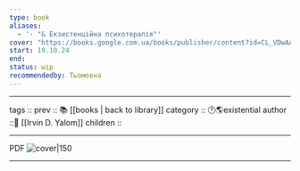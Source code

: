 ```yaml
---
type: book
aliases:
  - '- "& Екзистенційна психотерапія"'
cover: "https://books.google.com.ua/books/publisher/content?id=CL_VDwAAQBAJ&printsec=frontcover&img=1&zoom=5&edge=curl&imgtk=AFLRE72ScD_MiWB0WwTJhWF71e84oMKZieUej8ztga9XhkdMctnhXWkgTZJ9t-hwqQFJOnX42PrL0a34cddh6H-Fce4A-ZOKk8IWo8XF4N4U6RFVPBRW6tnImAukyADkbnai6y0DYhIL"
start: 19.10.24
end: 
status: wip
recommendedby: Тьомовна
---
```


---
tags ::
prev :: 📚 [[books | back to library]]
category :: 🕐🌎existential
author ::👨 [[Irvin D. Yalom]]
children ::

---
PDF
![cover|150](https://books.google.com.ua/books/publisher/content?id=CL_VDwAAQBAJ&printsec=frontcover&img=1&zoom=5&edge=curl&imgtk=AFLRE72ScD_MiWB0WwTJhWF71e84oMKZieUej8ztga9XhkdMctnhXWkgTZJ9t-hwqQFJOnX42PrL0a34cddh6H-Fce4A-ZOKk8IWo8XF4N4U6RFVPBRW6tnImAukyADkbnai6y0DYhIL)

---
